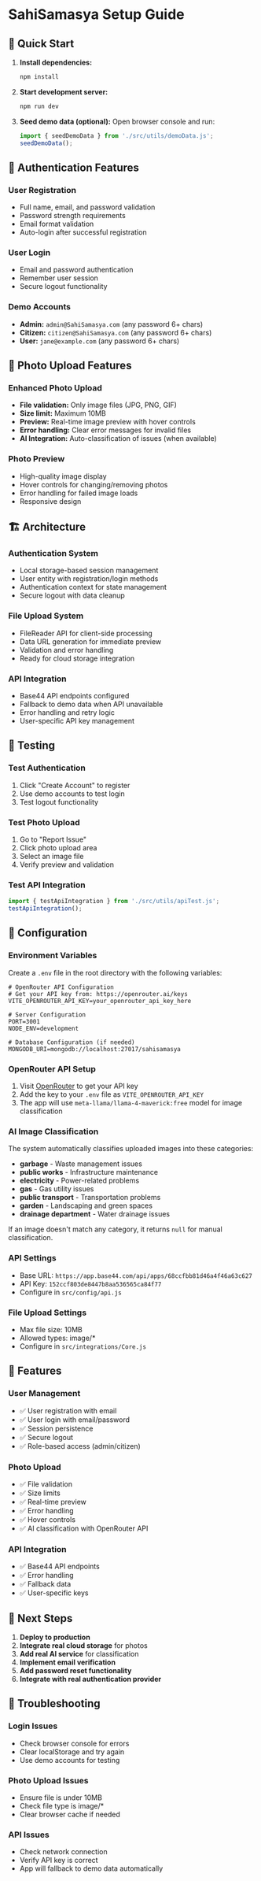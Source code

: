 # SahiSamasya Setup Guide

## 🚀 Quick Start

1. **Install dependencies:**
   ```bash
   npm install
   ```

2. **Start development server:**
   ```bash
   npm run dev
   ```

3. **Seed demo data (optional):**
   Open browser console and run:
   ```javascript
   import { seedDemoData } from './src/utils/demoData.js';
   seedDemoData();
   ```

## 🔐 Authentication Features

### **User Registration**
- Full name, email, and password validation
- Password strength requirements
- Email format validation
- Auto-login after successful registration

### **User Login**
- Email and password authentication
- Remember user session
- Secure logout functionality

### **Demo Accounts**
- **Admin:** `admin@SahiSamasya.com` (any password 6+ chars)
- **Citizen:** `citizen@SahiSamasya.com` (any password 6+ chars)
- **User:** `jane@example.com` (any password 6+ chars)

## 📸 Photo Upload Features

### **Enhanced Photo Upload**
- **File validation:** Only image files (JPG, PNG, GIF)
- **Size limit:** Maximum 10MB
- **Preview:** Real-time image preview with hover controls
- **Error handling:** Clear error messages for invalid files
- **AI Integration:** Auto-classification of issues (when available)

### **Photo Preview**
- High-quality image display
- Hover controls for changing/removing photos
- Error handling for failed image loads
- Responsive design

## 🏗️ Architecture

### **Authentication System**
- Local storage-based session management
- User entity with registration/login methods
- Authentication context for state management
- Secure logout with data cleanup

### **File Upload System**
- FileReader API for client-side processing
- Data URL generation for immediate preview
- Validation and error handling
- Ready for cloud storage integration

### **API Integration**
- Base44 API endpoints configured
- Fallback to demo data when API unavailable
- Error handling and retry logic
- User-specific API key management

## 🧪 Testing

### **Test Authentication**
1. Click "Create Account" to register
2. Use demo accounts to test login
3. Test logout functionality

### **Test Photo Upload**
1. Go to "Report Issue"
2. Click photo upload area
3. Select an image file
4. Verify preview and validation

### **Test API Integration**
```javascript
import { testApiIntegration } from './src/utils/apiTest.js';
testApiIntegration();
```

## 🔧 Configuration

### **Environment Variables**
Create a `.env` file in the root directory with the following variables:

```env
# OpenRouter API Configuration
# Get your API key from: https://openrouter.ai/keys
VITE_OPENROUTER_API_KEY=your_openrouter_api_key_here

# Server Configuration
PORT=3001
NODE_ENV=development

# Database Configuration (if needed)
MONGODB_URI=mongodb://localhost:27017/sahisamasya
```

### **OpenRouter API Setup**
1. Visit [OpenRouter](https://openrouter.ai/keys) to get your API key
2. Add the key to your `.env` file as `VITE_OPENROUTER_API_KEY`
3. The app will use `meta-llama/llama-4-maverick:free` model for image classification

### **AI Image Classification**
The system automatically classifies uploaded images into these categories:
- **garbage** - Waste management issues
- **public works** - Infrastructure maintenance
- **electricity** - Power-related problems
- **gas** - Gas utility issues
- **public transport** - Transportation problems
- **garden** - Landscaping and green spaces
- **drainage department** - Water drainage issues

If an image doesn't match any category, it returns `null` for manual classification.

### **API Settings**
- Base URL: `https://app.base44.com/api/apps/68ccfbb81d46a4f46a63c627`
- API Key: `152ccf803de8447b8aa536565ca84f77`
- Configure in `src/config/api.js`

### **File Upload Settings**
- Max file size: 10MB
- Allowed types: image/*
- Configure in `src/integrations/Core.js`

## 📱 Features

### **User Management**
- ✅ User registration with email
- ✅ User login with email/password
- ✅ Session persistence
- ✅ Secure logout
- ✅ Role-based access (admin/citizen)

### **Photo Upload**
- ✅ File validation
- ✅ Size limits
- ✅ Real-time preview
- ✅ Error handling
- ✅ Hover controls
- ✅ AI classification with OpenRouter API

### **API Integration**
- ✅ Base44 API endpoints
- ✅ Error handling
- ✅ Fallback data
- ✅ User-specific keys

## 🎯 Next Steps

1. **Deploy to production**
2. **Integrate real cloud storage** for photos
3. **Add real AI service** for classification
4. **Implement email verification**
5. **Add password reset functionality**
6. **Integrate with real authentication provider**

## 🐛 Troubleshooting

### **Login Issues**
- Check browser console for errors
- Clear localStorage and try again
- Use demo accounts for testing

### **Photo Upload Issues**
- Ensure file is under 10MB
- Check file type is image/*
- Clear browser cache if needed

### **API Issues**
- Check network connection
- Verify API key is correct
- App will fallback to demo data automatically
